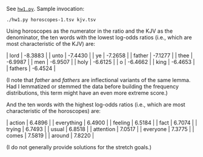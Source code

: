 See [`hw1.py`](hw1.py). Sample invocation:

    ./hw1.py horoscopes-1.tsv kjv.tsv

Using horoscopes as the numerator in the ratio and the KJV as the denominator,
the ten words with the lowest log-odds ratios (i.e., which are most
characteristic of the KJV) are:

| lord | -8.3883 |
| unto | -7.4430 |
| ye | -7.2658 |
| father | -7.1277 |
| thee | -6.9987 |
| men | -6.9507 |
| holy | -6.6125 |
| o | -6.4662 |
| king | -6.4653 |
| fathers | -6.4524 |

(I note that *father* and *fathers* are inflectional variants of the same lemma.
Had I lemmatized or stemmed the data before building the frequency
distributions, this term might have an even more extreme score.)

And the ten words with the highest log-odds ratios (i.e., which are most
characteristic of the horoscopes) are:

| action | 6.4896 |
| everything | 6.4900 |
| feeling | 6.5184 |
| fact | 6.7074 |
| trying | 6.7493 |
| usual | 6.8518 |
| attention | 7.0517 |
| everyone | 7.3775 |
| comes | 7.5819 |
| around | 7.8220 |

(I do not generally provide solutions for the stretch goals.)
